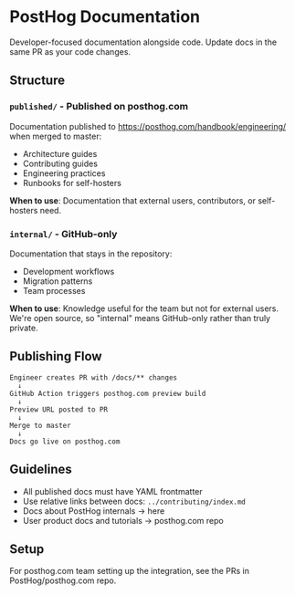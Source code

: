 # PostHog Documentation

Developer-focused documentation alongside code. Update docs in the same PR as your code changes.

## Structure

### `published/` - Published on posthog.com

Documentation published to https://posthog.com/handbook/engineering/ when merged to master:

- Architecture guides
- Contributing guides
- Engineering practices
- Runbooks for self-hosters

**When to use**: Documentation that external users, contributors, or self-hosters need.

### `internal/` - GitHub-only

Documentation that stays in the repository:

- Development workflows
- Migration patterns
- Team processes

**When to use**: Knowledge useful for the team but not for external users. We're open source, so "internal" means GitHub-only rather than truly private.

## Publishing Flow

```text
Engineer creates PR with /docs/** changes
  ↓
GitHub Action triggers posthog.com preview build
  ↓
Preview URL posted to PR
  ↓
Merge to master
  ↓
Docs go live on posthog.com
```

## Guidelines

- All published docs must have YAML frontmatter
- Use relative links between docs: `../contributing/index.md`
- Docs about PostHog internals → here
- User product docs and tutorials → posthog.com repo

## Setup

For posthog.com team setting up the integration, see the PRs in PostHog/posthog.com repo.
